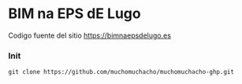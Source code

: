 # BIM na EPS dE Lugo
Codigo fuente del sitio https://bimnaepsdelugo.es

### Init
`git clone https://github.com/muchomuchacho/muchomuchacho-ghp.git`
